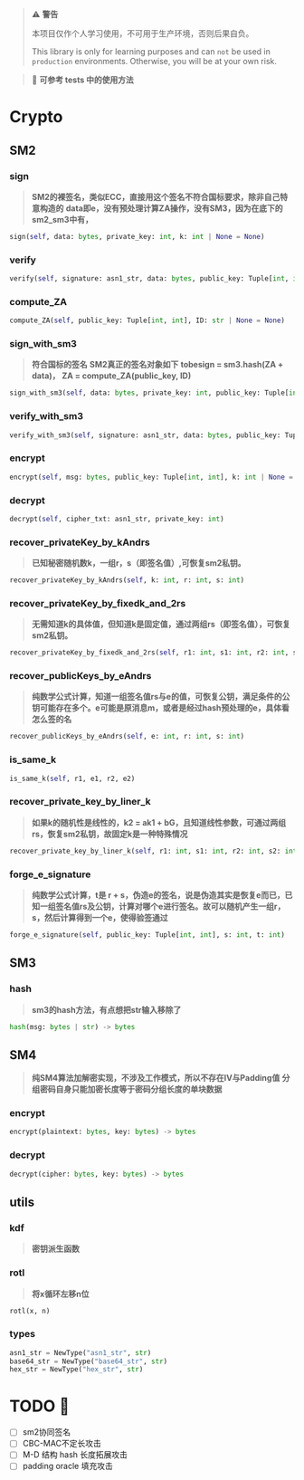 > :warning: **警告**
> 
> 本项目仅作个人学习使用，不可用于生产环境，否则后果自负。
> 
> This library is only for learning purposes and can ```not``` be used in ```production``` environments. Otherwise, you will be at your own risk.

> :memo: **可参考 tests 中的使用方法**

# Crypto
## SM2
### sign
> **SM2的裸签名，类似ECC，直接用这个签名不符合国标要求，除非自己特意构造的**
> **data即e，没有预处理计算ZA操作，没有SM3，因为在底下的sm2_sm3中有，**
```python
sign(self, data: bytes, private_key: int, k: int | None = None)
```

### verify
```python
verify(self, signature: asn1_str, data: bytes, public_key: Tuple[int, int])
```

### compute_ZA
```python
compute_ZA(self, public_key: Tuple[int, int], ID: str | None = None)
```

### sign_with_sm3
> **符合国标的签名**
> **SM2真正的签名对象如下**
> **tobesign = sm3.hash(ZA + data)， ZA = compute_ZA(public_key, ID)**
```python
sign_with_sm3(self, data: bytes, private_key: int, public_key: Tuple[int, int], ID: str | None = None, randomk: int | None = None)
```

### verify_with_sm3
```python
verify_with_sm3(self, signature: asn1_str, data: bytes, public_key: Tuple[int, int], ID: str | None = None)
```

### encrypt
```python
encrypt(self, msg: bytes, public_key: Tuple[int, int], k: int | None = None)
```

### decrypt
```python
decrypt(self, cipher_txt: asn1_str, private_key: int)
```

### recover_privateKey_by_kAndrs
> **已知秘密随机数k，一组r，s（即签名值）,可恢复sm2私钥。**
```python
recover_privateKey_by_kAndrs(self, k: int, r: int, s: int)
```

### recover_privateKey_by_fixedk_and_2rs
> **无需知道k的具体值，但知道k是固定值，通过两组rs（即签名值），可恢复sm2私钥。**
```python
recover_privateKey_by_fixedk_and_2rs(self, r1: int, s1: int, r2: int, s2: int)
```

### recover_publicKeys_by_eAndrs
> **纯数学公式计算，知道一组签名值rs与e的值，可恢复公钥，满足条件的公钥可能存在多个。e可能是原消息m，或者是经过hash预处理的e，具体看怎么签的名**
```python
recover_publicKeys_by_eAndrs(self, e: int, r: int, s: int)
```

### is_same_k
```python
is_same_k(self, r1, e1, r2, e2)
```

### recover_private_key_by_liner_k
> **如果k的随机性是线性的，k2 = ak1 + bG，且知道线性参数，可通过两组rs，恢复sm2私钥，故固定k是一种特殊情况**
```python
recover_private_key_by_liner_k(self, r1: int, s1: int, r2: int, s2: int, a: int, b: int)
```

### forge_e_signature
> **纯数学公式计算，t是 r + s，伪造e的签名，说是伪造其实是恢复e而已，已知一组签名值rs及公钥，计算对哪个e进行签名。故可以随机产生一组r，s，然后计算得到一个e，使得验签通过**
```python
forge_e_signature(self, public_key: Tuple[int, int], s: int, t: int)
```

## SM3
### hash
> **sm3的hash方法，有点想把str输入移除了**
```python
hash(msg: bytes | str) -> bytes
```

## SM4
> **纯SM4算法加解密实现，不涉及工作模式，所以不存在IV与Padding值**
> **分组密码自身只能加密长度等于密码分组长度的单块数据**
### encrypt
```python
encrypt(plaintext: bytes, key: bytes) -> bytes
```

### decrypt
```python
decrypt(cipher: bytes, key: bytes) -> bytes
```

## utils
### kdf
> **密钥派生函数**

### rotl
> **将x循环左移n位**
```python
rotl(x, n)
```

### types
```python
asn1_str = NewType("asn1_str", str)
base64_str = NewType("base64_str", str)
hex_str = NewType("hex_str", str)
```

# TODO :dart:
- [ ] sm2协同签名
- [ ] CBC-MAC不定长攻击
- [ ] M-D 结构 hash 长度拓展攻击
- [ ] padding oracle 填充攻击

